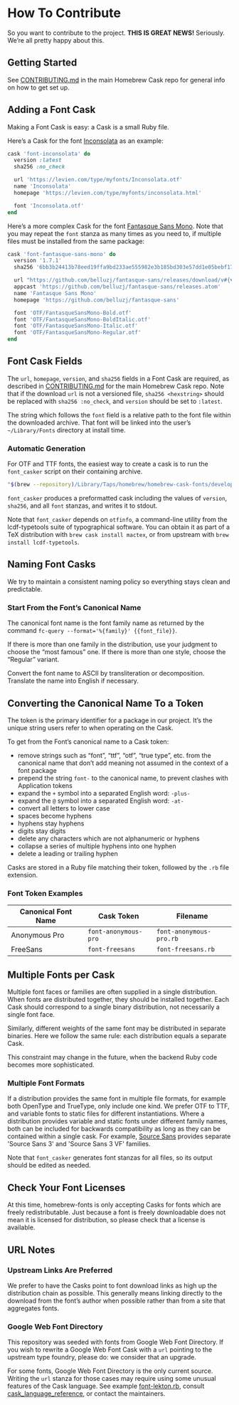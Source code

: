 # How To Contribute

So you want to contribute to the project. **THIS IS GREAT NEWS!** Seriously. We’re all pretty happy about this.

## Getting Started

See [CONTRIBUTING.md](https://github.com/Homebrew/homebrew-cask/blob/master/CONTRIBUTING.md) in the main Homebrew Cask repo for general info on how to get set up.

## Adding a Font Cask

Making a Font Cask is easy: a Cask is a small Ruby file.

Here’s a Cask for the font [Inconsolata](https://levien.com/type/myfonts/inconsolata.html) as an example:
```ruby
cask 'font-inconsolata' do
  version :latest
  sha256 :no_check

  url 'https://levien.com/type/myfonts/Inconsolata.otf'
  name 'Inconsolata'
  homepage 'https://levien.com/type/myfonts/inconsolata.html'

  font 'Inconsolata.otf'
end
```

Here’s a more complex Cask for the font [Fantasque Sans Mono](https://github.com/belluzj/fantasque-sans). Note that you may repeat the `font` stanza as many times as you need to, if multiple files must be installed from the same package:

```ruby
cask 'font-fantasque-sans-mono' do
  version '1.7.1'
  sha256 '6bb3b24413b78eed19ffa9bd233ae555982e3b185bd303e57dd1e05bebf17352'

  url "https://github.com/belluzj/fantasque-sans/releases/download/v#{version}/FantasqueSansMono.zip"
  appcast 'https://github.com/belluzj/fantasque-sans/releases.atom'
  name 'Fantasque Sans Mono'
  homepage 'https://github.com/belluzj/fantasque-sans'

  font 'OTF/FantasqueSansMono-Bold.otf'
  font 'OTF/FantasqueSansMono-BoldItalic.otf'
  font 'OTF/FantasqueSansMono-Italic.otf'
  font 'OTF/FantasqueSansMono-Regular.otf'
end
```

## Font Cask Fields

The `url`, `homepage`, `version`, and `sha256` fields in a Font Cask are required, as described in [CONTRIBUTING.md](https://github.com/Homebrew/homebrew-cask/blob/master/CONTRIBUTING.md) for the main Homebrew Cask repo. Note that if the download `url` is not a versioned file, `sha256 <hexstring>` should be replaced with `sha256 :no_check`, and `version` should be set to `:latest`.

The string which follows the `font` field is a relative path to the font file within the downloaded archive. That font will be linked into the user’s `~/Library/Fonts` directory at install time.

### Automatic Generation

For OTF and TTF fonts, the easiest way to create a cask is to run the `font_casker` script on their containing archive.

```bash
"$(brew --repository)/Library/Taps/homebrew/homebrew-cask-fonts/developer/bin/font_casker" font_archive.zip
```

`font_casker` produces a preformatted cask including the values of `version`, `sha256`, and all `font` stanzas, and writes it to stdout.

Note that `font_casker` depends on `otfinfo`, a command-line utility from the lcdf-typetools suite of typographical software. You can obtain it as part of a TeX distribution with `brew cask install mactex`, or from upstream with `brew install lcdf-typetools`.

## Naming Font Casks

We try to maintain a consistent naming policy so everything stays clean and predictable.

### Start From the Font’s Canonical Name

The canonical font name is the font family name as returned by the command `fc-query --format='%{family}' {{font_file}}`.

If there is more than one family in the distribution, use your judgment to choose the “most famous” one. If there is more than one style, choose the “Regular” variant.

Convert the font name to ASCII by transliteration or decomposition. Translate the name into English if necessary.

## Converting the Canonical Name To a Token

The token is the primary identifier for a package in our project. It’s the unique string users refer to when operating on the Cask.

To get from the Font’s canonical name to a Cask token:

  * remove strings such as “font”, “ttf”, “otf”, “true type”, etc. from the
    canonical name that don’t add meaning not assumed in the context of a font
    package
  * prepend the string `font-` to the canonical name, to prevent clashes
    with Application tokens
  * expand the `+` symbol into a separated English word: `-plus-`
  * expand the `@` symbol into a separated English word: `-at-`
  * convert all letters to lower case
  * spaces become hyphens
  * hyphens stay hyphens
  * digits stay digits
  * delete any characters which are not alphanumeric or hyphens
  * collapse a series of multiple hyphens into one hyphen
  * delete a leading or trailing hyphen

Casks are stored in a Ruby file matching their token, followed by the `.rb` file extension.

### Font Token Examples

Canonical Font Name | Cask Token            | Filename
--------------------|---------------------- |------------------------
Anonymous Pro       | `font-anonymous-pro`  | `font-anonymous-pro.rb`
FreeSans            | `font-freesans`       | `font-freesans.rb`

## Multiple Fonts per Cask

Multiple font faces or families are often supplied in a single distribution. When fonts are distributed together, they should be installed together. Each Cask should correspond to a single binary distribution, not necessarily a single font face.

Similarly, different weights of the same font may be distributed in separate binaries. Here we follow the same rule: each distribution equals a separate Cask.

This constraint may change in the future, when the backend Ruby code becomes more sophisticated.

### Multiple Font Formats

If a distribution provides the same font in multiple file formats, for example both OpenType and TrueType, only include one kind. We prefer OTF to TTF, and variable fonts to static files for different instantiations. Where a distribution provides variable and static fonts under different family names, both can be included for backwards compatibility as long as they can be contained within a single cask. For example, [Source Sans](https://github.com/adobe-fonts/source-sans-pro) provides separate 'Source Sans 3' and 'Source Sans 3 VF' families.

Note that `font_casker` generates font stanzas for all files, so its output should be edited as needed.

## Check Your Font Licenses

At this time, homebrew-fonts is only accepting Casks for fonts which are freely redistributable. Just because a font is freely downloadable does not mean it is licensed for distribution, so please check that a license is available.

## URL Notes

### Upstream Links Are Preferred

We prefer to have the Casks point to font download links as high up the distribution chain as possible. This generally means linking directly to the download from the font’s author when possible rather than from a site that aggregates fonts.

### Google Web Font Directory

This repository was seeded with fonts from Google Web Font Directory. If you wish to rewrite a Google Web Font Cask with a `url` pointing to the upstream type foundry, please do: we consider that an upgrade.

For some fonts, Google Web Font Directory is the only current source. Writing the `url` stanza for those cases may require using some unusual features of the Cask language. See example [font-lekton.rb](https://github.com/Homebrew/homebrew-cask-fonts/blob/68bd19db46cc1b386eda3bcf72fbb70fcbf7a73b/Casks/font-lekton.rb), consult [cask_language_reference](https://github.com/Homebrew/homebrew-cask/tree/master/doc/cask_language_reference), or contact the maintainers.
